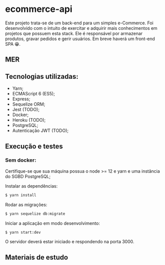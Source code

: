 # ecommerce-api

Este projeto trata-se de um back-end para um simples e-Commerce. Foi desenvolvido com o intuito de exercitar e adquirir mais conhecimentos em projetos que possuem esta stack. Ele é responsável por armazenar produtos, gravar pedidos e gerir usuários. Em breve haverá um front-end SPA :grin:.

## MER

## Tecnologias utilizadas:

* Yarn;
* ECMAScript 6 (ES5);
* Express;
* Sequelize ORM;
* Jest (TODO);
* Docker;
* Heroku (TODO);
* PostgreSQL;
* Autenticação JWT (TODO);

## Execução e testes

### Sem docker:

Certifique-se que sua máquina possua o node >= 12 e yarn e uma instância do SGBD PostgreSQL;

Instalar as dependências:

```bash
$ yarn install
```

Rodar as migrações:

```bash
$ yarn sequelize db:migrate
```

Iniciar a aplicação em modo desenvolvimento:

```bash
$ yarn start:dev
```

O servidor deverá estar iniciado e respondendo na porta 3000.

## Materiais de estudo